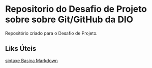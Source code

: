 # Repositorio do Desafio de Projeto sobre sobre Git/GitHub da DIO
Repositório criado para o Desafio de Projeto.

## Liks Úteis
[sintaxe Basica Markdown](https://www.markdownguide.org/basic-syntax/)
